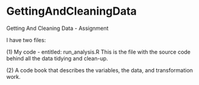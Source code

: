 # GettingAndCleaningData
Getting And Cleaning Data - Assignment

I have two files:

(1) My code - entitled: run_analysis.R
    This is the file with the source code behind all the data tidying and clean-up.

(2) A code book that describes the variables, the data, and transformation work.
